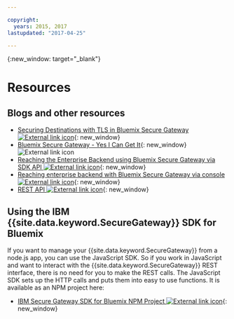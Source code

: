 ```yaml
---

copyright:
  years: 2015, 2017
lastupdated: "2017-04-25"

---
```

{:new_window: target="_blank"}

# Resources

## Blogs and other resources

- [Securing Destinations with TLS in Bluemix Secure Gateway ![External link icon](../../icons/launch-glyph.svg "External link icon")](https://developer.ibm.com/bluemix/2015/04/17/securing-destinations-tls-bluemix-secure-gateway/){: new_window}
- [Bluemix Secure Gateway - Yes I Can Get It](https://developer.ibm.com/bluemix/2015/03/27/bluemix-secure-gateway-yes-can-get/){: new_window}![External link icon](../../icons/launch-glyph.svg "External link icon")
- [Reaching the Enterprise Backend using Bluemix Secure Gateway via SDK API ![External link icon](../../icons/launch-glyph.svg "External link icon")](https://developer.ibm.com/bluemix/2015/04/07/reaching-enterprise-backend-bluemix-secure-gateway-via-sdk-api/){: new_window}
- [Reaching enterprise backend with Bluemix Secure Gateway via console ![External link icon](../../icons/launch-glyph.svg "External link icon")](https://developer.ibm.com/bluemix/2015/04/01/reaching-enterprise-backend-bluemix-secure-gateway/){: new_window}
- [REST API ![External link icon](../../icons/launch-glyph.svg "External link icon")](https://new-console.ng.bluemix.net/apidocs/25){: new_window}

## Using the IBM {{site.data.keyword.SecureGateway}} SDK for Bluemix
If you want to manage your {{site.data.keyword.SecureGateway}} from a node.js app, you can use the JavaScript SDK. So if you work in JavaScript and want to interact with the {{site.data.keyword.SecureGateway}} REST interface, there is no need for you to make the REST calls. The JavaScript SDK sets up the HTTP calls and puts them into easy to use functions.  It is available as an NPM project here:

- [IBM Secure Gateway SDK for Bluemix NPM Project ![External link icon](../../icons/launch-glyph.svg "External link icon")](https://www.npmjs.com/package/bluemix-secure-gateway){: new_window}

